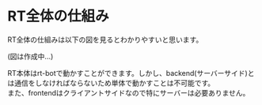 # RT全体の仕組み
RT全体の仕組みは以下の図を見るとわかりやすいと思います。  
  
(図は作成中...)  
  
RT本体はrt-botで動かすことができます。しかし、backend(サーバーサイド)とは通信をしなければならないため単体で動かすことは不可能です。  
また、frontendはクライアントサイドなので特にサーバーは必要ありません。
